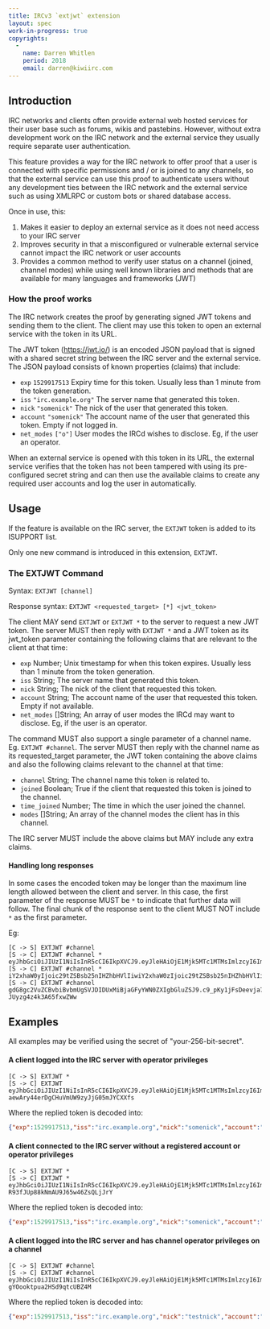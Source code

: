 ```yaml
---
title: IRCv3 `extjwt` extension
layout: spec
work-in-progress: true
copyrights:
  -
    name: Darren Whitlen
    period: 2018
    email: darren@kiwiirc.com
---
```

## Introduction

IRC networks and clients often provide external web hosted services for their user base such as forums, wikis and pastebins. However, without extra development work on the IRC network and the external service they usually require separate user authentication.

This feature provides a way for the IRC network to offer proof that a user is connected with specific permissions and / or is joined to any channels, so that the external service can use this proof to authenticate users without any development ties between the IRC network and the external service such as using XMLRPC or custom bots or shared database access.

Once in use, this:
1. Makes it easier to deploy an external service as it does not need access to your IRC server
2. Improves security in that a misconfigured or vulnerable external service cannot impact the IRC network or user accounts
3. Provides a common method to verify user status on a channel (joined, channel modes) while using well known libraries and methods that are available for many languages and frameworks (JWT)

### How the proof works

The IRC network creates the proof by generating signed JWT tokens and sending them to the client. The client may use this token to open an external service with the token in its URL.

The JWT token (https://jwt.io/) is an encoded JSON payload that is signed with a shared secret string between the IRC server and the external service. The JSON payload consists of known properties (claims) that include:
* `exp` `1529917513` Expiry time for this token. Usually less than 1 minute from the token generation.
* `iss` `"irc.example.org"` The server name that generated this token.
* `nick` `"somenick"` The nick of the user that generated this token.
* `account` `"somenick"` The account name of the user that generated this token. Empty if not logged in.
* `net_modes` `["o"]` User modes the IRCd wishes to disclose. Eg, if the user an operator.

When an external service is opened with this token in its URL, the external service verifies that the token has not been tampered with using its pre-configured secret string and can then use the available claims to create any required user accounts and log the user in automatically.

## Usage

If the feature is available on the IRC server, the `EXTJWT` token is added to its ISUPPORT list.

Only one new command is introduced in this extension, `EXTJWT`.

### The EXTJWT Command

Syntax: `EXTJWT [channel]`

Response syntax: `EXTJWT <requested_target> [*] <jwt_token>`

The client MAY send `EXTJWT` or `EXTJWT *` to the server to request a new JWT token. The server MUST then reply with `EXTJWT *` and a JWT token as its jwt_token parameter containing the following claims that are relevant to the client at that time:

* `exp` Number; Unix timestamp for when this token expires. Usually less than 1 minute from the token generation.
* `iss` String; The server name that generated this token.
* `nick` String; The nick of the client that requested this token.
* `account` String; The account name of the user that requested this token. Empty if not available.
* `net_modes` []String; An array of user modes the IRCd may want to disclose. Eg, if the user is an operator.

The command MUST also support a single parameter of a channel name. Eg. `EXTJWT #channel`. The server MUST then reply with the channel name as its requested_target parameter, the JWT token containing the above claims and also the following claims relevant to the channel at that time:

* `channel` String; The channel name this token is related to.
* `joined` Boolean; True if the client that requested this token is joined to the channel.
* `time_joined` Number; The time in which the user joined the channel.
* `modes` []String; An array of the channel modes the client has in this channel.

The IRC server MUST include the above claims but MAY include any extra claims.

#### Handling long responses

In some cases the encoded token may be longer than the maximum line length allowed between the client and server. In this case, the first parameter of the response MUST be `*` to indicate that further data will follow. The final chunk of the response sent to the client MUST NOT include `*` as the first parameter.

Eg:
~~~
[C -> S] EXTJWT #channel
[S -> C] EXTJWT #channel * eyJhbGciOiJIUzI1NiIsInR5cCI6IkpXVCJ9.eyJleHAiOjE1Mjk5MTc1MTMsImlzcyI6ImlyYy5leGFtcGxlLm9yZyIsIm5pY2siOiJ0ZXN0bmljayIsImFjY291bnQiOiJ0ZXN0bmljayIsIm5ldF9tb2RlcyI6W10sImNoYW5uZWwiOiIjY2hhbm5lbCIsImpvaW5lZCI6dHJ1ZSwidGltZV9qb2luZWQiOjE1Mjk5MTc1MDEsIm1vZGVzIjpbIm8iXSwiY2xhaW0xIjoic29tZSBsb25nIHZhbHVlIiw
[S -> C] EXTJWT #channel * iY2xhaW0yIjoic29tZSBsb25nIHZhbHVlIiwiY2xhaW0zIjoic29tZSBsb25nIHZhbHVlIiwiY2xhaW00Ijoic29tZSBsb25nIHZhbHVlIiwiY2xhaW01Ijoic29tZSBsb25nIHZhbHVlIiwiY2xhaW02Ijoic29tZSBsb25nIHZhbHVlIiwiY2xhaW03Ijoic29tZSBsb25nIHZhbHVlIiwiY2xhaW04Ijoic29tZSBsb25nZXIgdmFsdWUgdG8gbWFrZSBzdXJlIHRoaXMgdG9rZW4gaXMgdG9vIGxvbmc
[S -> C] EXTJWT #channel gdG8gc2VuZCBvbiBvbmUgSVJDIDUxMiBjaGFyYWN0ZXIgbGluZSJ9.c9_pKy1jFsDeevja7o6spPa-JUyzg4z4k3A65fxwZWw
~~~

## Examples

All examples may be verified using the secret of "your-256-bit-secret".

#### A client logged into the IRC server with operator privileges
~~~
[C -> S] EXTJWT *
[S -> C] EXTJWT eyJhbGciOiJIUzI1NiIsInR5cCI6IkpXVCJ9.eyJleHAiOjE1Mjk5MTc1MTMsImlzcyI6ImlyYy5leGFtcGxlLm9yZyIsIm5pY2siOiJzb21lbmljayIsImFjY291bnQiOiJzb21lbmljayIsIm5ldF9tb2RlcyI6WyJvIl19.NREHeoO-aewAry44erDgCHuVmUW9zyJjG05mJYCXXfs
~~~

Where the replied token is decoded into:
~~~json
{"exp":1529917513,"iss":"irc.example.org","nick":"somenick","account":"somenick","net_modes":["o"]}
~~~

#### A client connected to the IRC server without a registered account or operator privileges
~~~
[C -> S] EXTJWT *
[S -> C] EXTJWT * eyJhbGciOiJIUzI1NiIsInR5cCI6IkpXVCJ9.eyJleHAiOjE1Mjk5MTc1MTMsImlzcyI6ImlyYy5leGFtcGxlLm9yZyIsIm5pY2siOiJzb21lbmljayIsImFjY291bnQiOiIiLCJuZXRfbW9kZXMiOltdfQ.Vkm2XJXHz6rkq-R93fJUp88kNmAU9J65w46ZsQLjJrY
~~~

Where the replied token is decoded into:
~~~json
{"exp":1529917513,"iss":"irc.example.org","nick":"somenick","account":"","net_modes":[]}
~~~

#### A client logged into the IRC server and has channel operator privileges on a channel
~~~
[C -> S] EXTJWT #channel
[S -> C] EXTJWT #channel eyJhbGciOiJIUzI1NiIsInR5cCI6IkpXVCJ9.eyJleHAiOjE1Mjk5MTc1MTMsImlzcyI6ImlyYy5leGFtcGxlLm9yZyIsIm5pY2siOiJ0ZXN0bmljayIsImFjY291bnQiOiJ0ZXN0bmljayIsIm5ldF9tb2RlcyI6W10sImNoYW5uZWwiOiIjY2hhbm5lbCIsImpvaW5lZCI6dHJ1ZSwidGltZV9qb2luZWQiOjE1Mjk5MTc1MDEsIm1vZGVzIjpbIm8iXX0.jd1VHnEN02mSw4g2BfB-gYOooktpua2HSd9qtcUBZ4M
~~~

Where the replied token is decoded into:
~~~json
{"exp":1529917513,"iss":"irc.example.org","nick":"testnick","account":"testnick","net_modes":[],"channel":"#channel","joined":true,"time_joined":1529917501,"modes":["o"]}
~~~
